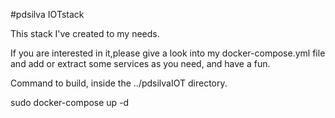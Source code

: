 #pdsilva IOTstack

This  stack I've created to my needs.

If you are interested in it,please give a look into my docker-compose.yml file and add or extract some services as you need, and have a fun.


Command to build, inside the ../pdsilvaIOT directory.

sudo docker-compose up -d
